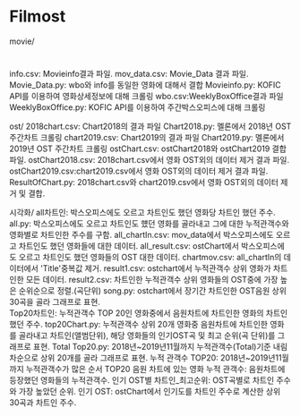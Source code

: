 # Filmost
movie/
#
info.csv: Movieinfo결과 파일.
mov_data.csv: Movie_Data 결과 파일.
Movie_Data.py: wbo와 info를 동일한 영화에 대해서 결합
Movieinfo.py: KOFIC API를 이용하여 영화상세정보에 대해 크롤링
wbo.csv:WeeklyBoxOffice결과 파일
WeeklyBoxOffice.py: KOFIC API를 이용하여 주간박스오피스에 대해 크롤링

ost/
2018chart.csv: Chart2018의 결과 파일
Chart2018.py: 멜론에서 2018년 OST 주간차트 크롤링
chart2019.csv: Chart2019의 결과 파일
Chart2019.py: 멜론에서 2019년 OST 주간차트 크롤링
ostChart.csv:  ostChart2018와 ostChart2019 결합 파일.
ostChart2018.csv: 2018chart.csv에서 영화 OST외의 데이터 제거 결과 파일.
ostChart2019.csv:chart2019.csv에서 영화 OST외의 데이터 제거 결과 파일.
ResultOfChart.py: 2018chart.csv와 chart2019.csv에서 영화 OST외의 데이터 제거 및 결합.

시각화/
all차트인: 박스오피스에도 오르고 차트인도 했던 영화당 차트인 했던 주수.
all.py: 박스오피스에도 오르고 차트인도 헀던 영화를 골라내고 그에 대한 누적관객수와 영화별로 차트인한 주수를 구함.
all_chartIn.csv: mov_data에서 박스오피스에도 오르고 차트인도 했던 영화들에 대한 데이터.
all_result.csv: ostChart에서 박스오피스에도 오르고 차트인도 했던 영화들의 OST 대한 데이터.
chartmov.csv: all_chartIn의 데이터에서 'Title'중복값 제거.
result1.csv: ostchart에서 누적관객수 상위 영화가 차트인한 모든 데이터.
result2.csv: 차트인한 누적관객수 상위 영화들의 OST중에 가장 높은 순위순으로 정렬.(곡단위)
song.py: ostchart에서 장기간 차트인한 OST음원 상위 30곡을 골라 그래프로 표현.  
Top20차트인: 누적관객수 TOP 20인 영화중에서 음원차트에 차트인한 영화의 차트인 했던 주수.
top20Chart.py: 누적관객수 상위 20개 영화중 음원차트에 차트인한 영화를 골라내고 차트인(앨범단위), 해당 영화들의 인기OST곡 및 최고 순위(곡 단위)를 그래프로 표현.
Total Top20.py: 2018년~2019년11월까지 누적관객수(Total)기준 내림차순으로 상위 20개를 골라 그래프로 표현.
누적 관객수 TOP20: 2018년~2019년11월까지 누적관객수가 많은 순서 TOP20
음원 차트에 있는 영화 누적 관객수: 음원차트에 등장했던 영화들의 누적관객수.
인기 OST별 차트인_최고순위: OST곡별로 차트인 주수와 가장 높았던 순위.
인기 OST: ostChart에서 인기도를 차트인 주수로 계산한 상위 30곡과 차트인 주수.
